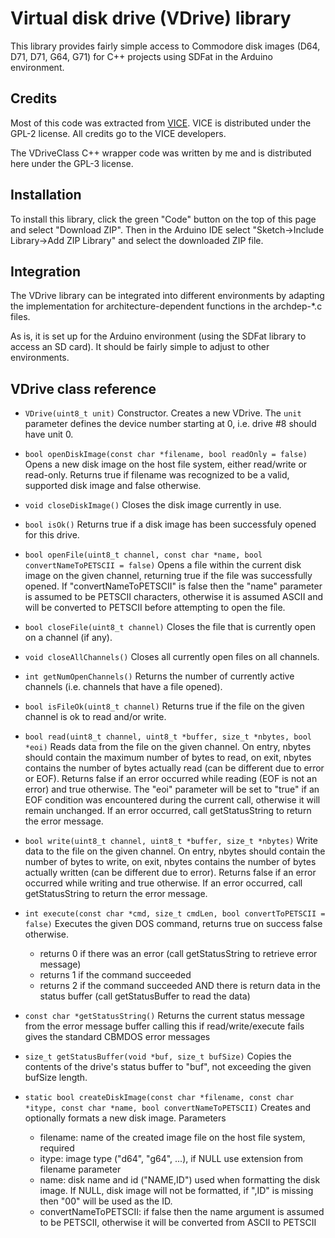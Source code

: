 # Virtual disk drive (VDrive) library

This library provides fairly simple access to Commodore disk 
images (D64, D71, D71, G64, G71) for C++ projects using SDFat in the Arduino environment.

## Credits

Most of this code was extracted from [VICE](https://vice-emu.sourceforge.io/). 
VICE is distributed under the GPL-2 license. All credits go to the VICE developers.

The VDriveClass C++ wrapper code was written by me and is distributed here under the GPL-3 license.

## Installation

To install this library, click the green "Code" button on the top of this page and select "Download ZIP".
Then in the Arduino IDE select "Sketch->Include Library->Add ZIP Library" and select the downloaded ZIP file.

## Integration

The VDrive library can be integrated into different environments by adapting the
implementation for architecture-dependent functions in the archdep-*.c files.

As is, it is set up for the Arduino environment (using the SDFat library to access an SD card). 
It should be fairly simple to adjust to other environments.

## VDrive class reference

- ```VDrive(uint8_t unit)```
  Constructor. Creates a new VDrive. The ```unit``` parameter defines the device
  number starting at 0, i.e. drive #8 should have unit 0.

-  ```bool openDiskImage(const char *filename, bool readOnly = false)```
  Opens a new disk image on the host file system, either read/write or read-only.
  Returns true if filename was recognized to be a valid, supported disk image
  and false otherwise.

- ```void closeDiskImage()```
  Closes the disk image currently in use.

- ```bool isOk()```
  Returns true if a disk image has been successfuly opened for this drive.

- ```bool openFile(uint8_t channel, const char *name, bool convertNameToPETSCII = false)```
  Opens a file within the current disk image on the given channel, returning true if
  the file was successfully opened. If "convertNameToPETSCII" is false then the "name"
  parameter is assumed to be PETSCII characters, otherwise it is assumed ASCII and will
  be converted to PETSCII before attempting to open the file.

- ```bool closeFile(uint8_t channel)```
  Closes the file that is currently open on a channel (if any).

- ```void closeAllChannels()```
  Closes all currently open files on all channels.

- ```int getNumOpenChannels()```
  Returns the number of currently active channels (i.e. channels that have a file opened).

- ```bool isFileOk(uint8_t channel)```
  Returns true if the file on the given channel is ok to read and/or write.

- ```bool read(uint8_t channel, uint8_t *buffer, size_t *nbytes, bool *eoi)```
  Reads data from the file on the given channel. On entry, nbytes should contain
  the maximum number of bytes to read, on exit, nbytes contains the number of bytes
  actually read (can be different due to error or EOF).
  Returns false if an error occurred while reading (EOF is not an error) and true otherwise.
  The "eoi" parameter will be set to "true" if an EOF condition was encountered
  during the current call, otherwise it will remain unchanged.
  If an error occurred, call getStatusString to return the error message.

- ```bool write(uint8_t channel, uint8_t *buffer, size_t *nbytes)```
  Write data to the file on the given channel. On entry, nbytes should contain
  the number of bytes to write, on exit, nbytes contains the number of bytes
  actually written (can be different due to error).
  Returns false if an error occurred while writing and true otherwise.
  If an error occurred, call getStatusString to return the error message.

- ```int execute(const char *cmd, size_t cmdLen, bool convertToPETSCII = false)```
  Executes the given DOS command, returns true on success false otherwise.
  - returns 0 if there was an error (call getStatusString to retrieve error message)
  - returns 1 if the command succeeded
  - returns 2 if the command succeeded AND there is return data in the status buffer (call getStatusBuffer to read the data)

- ```const char *getStatusString()```
  Returns the current status message from the error message buffer
  calling this if read/write/execute fails gives the standard CBMDOS error messages

- ```size_t getStatusBuffer(void *buf, size_t bufSize)```
  Copies the contents of the drive's status buffer to "buf", not exceeding
  the given bufSize length.

- ```static bool createDiskImage(const char *filename, const char *itype, const char *name, bool convertNameToPETSCII)```
  Creates and optionally formats a new disk image. Parameters
  - filename: name of the created image file on the host file system, required
  - itype: image type ("d64", "g64", ...), if NULL use extension from filename parameter
  - name: disk name and id ("NAME,ID") used when formatting the disk image. If NULL, disk image will not be formatted,
    if ",ID" is missing then "00" will be used as the ID.
  - convertNameToPETSCII: if false then the name argument is assumed to be PETSCII, otherwise it will be converted from ASCII to PETSCII
